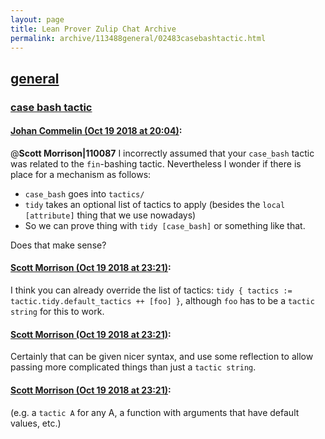 ```yaml
---
layout: page
title: Lean Prover Zulip Chat Archive 
permalink: archive/113488general/02483casebashtactic.html
---
```


## [general](index.html)
### [case bash tactic](02483casebashtactic.html)

#### [Johan Commelin (Oct 19 2018 at 20:04)](https://leanprover.zulipchat.com/#narrow/stream/113488-general/topic/case%20bash%20tactic/near/136128666):
@**Scott Morrison|110087** I incorrectly assumed that your `case_bash` tactic was related to the `fin`-bashing tactic. Nevertheless I wonder if there is place for a mechanism as follows:
* `case_bash` goes into `tactics/`
* `tidy` takes an optional list of tactics to apply (besides the `local [attribute]` thing that we use nowadays)
* So we can prove thing with `tidy [case_bash]` or something like that.

Does that make sense?

#### [Scott Morrison (Oct 19 2018 at 23:21)](https://leanprover.zulipchat.com/#narrow/stream/113488-general/topic/case%20bash%20tactic/near/136139714):
I think you can already override the list of tactics: `tidy { tactics := tactic.tidy.default_tactics ++ [foo] }`, although `foo` has to be a `tactic string` for this to work.

#### [Scott Morrison (Oct 19 2018 at 23:21)](https://leanprover.zulipchat.com/#narrow/stream/113488-general/topic/case%20bash%20tactic/near/136139744):
Certainly that can be given nicer syntax, and use some reflection to allow passing more complicated things than just a `tactic string`.

#### [Scott Morrison (Oct 19 2018 at 23:21)](https://leanprover.zulipchat.com/#narrow/stream/113488-general/topic/case%20bash%20tactic/near/136139757):
(e.g. a `tactic A` for any A, a function with arguments that have default values, etc.)

